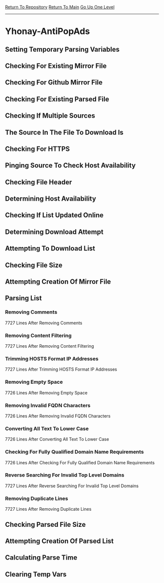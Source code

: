 [Return To Repository](https://github.com/deathbybandaid/piholeparser/)
[Return To Main](https://github.com/deathbybandaid/piholeparser/blob/master/RecentRunLogs/Mainlog.md)
[Go Up One Level](https://github.com/deathbybandaid/piholeparser/blob/master/RecentRunLogs/TopLevelScripts/30-Processing-External-Blacklists.md)
____________________________________
# Yhonay-AntiPopAds
## Setting Temporary Parsing Variables
## Checking For Existing Mirror File
## Checking For Github Mirror File
## Checking For Existing Parsed File
## Checking If Multiple Sources
## The Source In The File To Download Is
## Checking For HTTPS
## Pinging Source To Check Host Availability
## Checking File Header
## Determining Host Availability
## Checking If List Updated Online
## Determining Download Attempt
## Attempting To Download List
## Checking File Size
## Attempting Creation Of Mirror File
## Parsing List
### Removing Comments
7727 Lines After Removing Comments
### Removing Content Filtering
7727 Lines After Removing Content Filtering
### Trimming HOSTS Format IP Addresses
7727 Lines After Trimming HOSTS Format IP Addresses
### Removing Empty Space
7726 Lines After Removing Empty Space
### Removing Invalid FQDN Characters
7726 Lines After Removing Invalid FQDN Characters
### Converting All Text To Lower Case
7726 Lines After Converting All Text To Lower Case
### Checking For Fully Qualified Domain Name Requirements
7726 Lines After Checking For Fully Qualified Domain Name Requirements
### Reverse Searching For Invalid Top Level Domains
7727 Lines After Reverse Searching For Invalid Top Level Domains
### Removing Duplicate Lines
7727 Lines After Removing Duplicate Lines
## Checking Parsed File Size
## Attempting Creation Of Parsed List
## Calculating Parse Time
## Clearing Temp Vars
